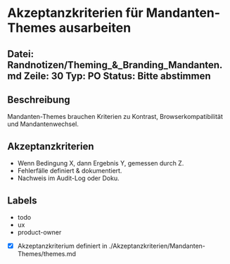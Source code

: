 # Akzeptanzkriterien für Mandanten-Themes ausarbeiten
Datei: Randnotizen/Theming_&_Branding_Mandanten.md
Zeile: 30
Typ: PO
Status: Bitte abstimmen
---

## Beschreibung
Mandanten-Themes brauchen Kriterien zu Kontrast, Browserkompatibilität und Mandantenwechsel.

## Akzeptanzkriterien
- Wenn Bedingung X, dann Ergebnis Y, gemessen durch Z.
- Fehlerfälle definiert & dokumentiert.
- Nachweis im Audit-Log oder Doku.

## Labels
- todo
- ux
- product-owner

- [x] Akzeptanzkriterium definiert in ./Akzeptanzkriterien/Mandanten-Themes/themes.md
